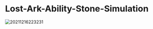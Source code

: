 # Lost-Ark-Ability-Stone-Simulation
![20211216223231](https://user-images.githubusercontent.com/86720575/200115725-43abfabb-aef3-4fa2-b996-4aec031d8f42.gif)
